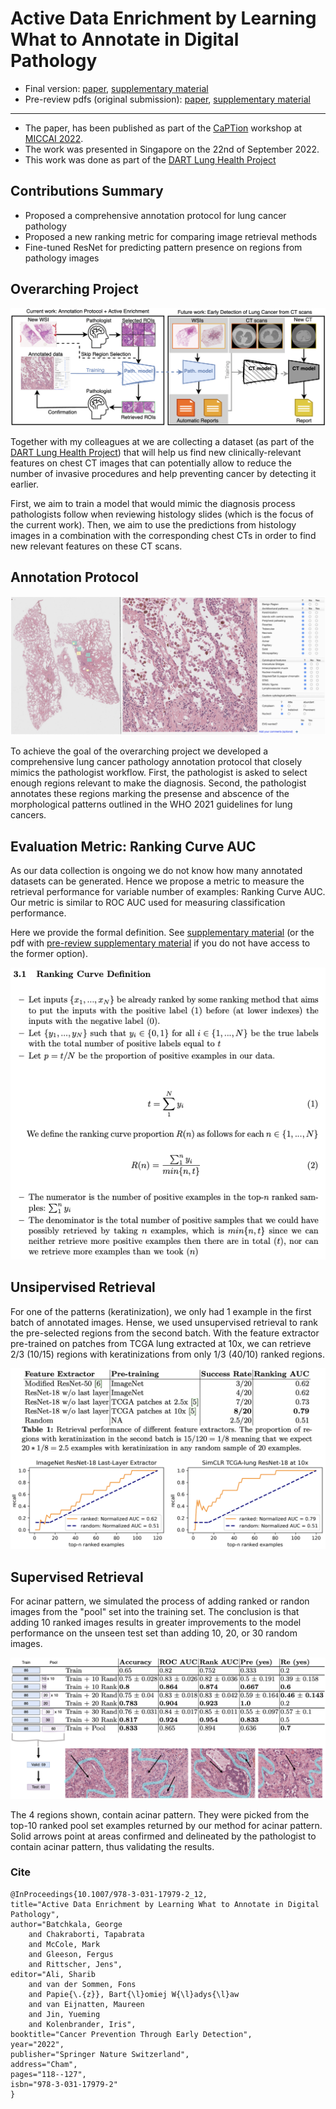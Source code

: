 # Active Data Enrichment by Learning What to Annotate in Digital Pathology

* Final version: [paper](https://link.springer.com/chapter/10.1007/978-3-031-17979-2_12), [supplementary material](https://static-content.springer.com/esm/chp%3A10.1007%2F978-3-031-17979-2_12/MediaObjects/539685_1_En_12_MOESM1_ESM.pdf)
* Pre-review pdfs (original submission): [paper](./paper-pre-review-version/paper_submission_3_2022-06-29.pdf), [supplementary material](./paper-pre-review-version/supplementary_material_submission_2022-06-29.pdf)

______

* The paper, has been published as part of the [CaPTion](https://caption-workshop.github.io/) workshop at [MICCAI 2022](https://conferences.miccai.org/2022/en/).
* The work was presented in Singapore on the 22nd of September 2022.
* This work was done as part of the [DART Lung Health Project](https://dartlunghealth.co.uk/)

## Contributions Summary

* Proposed a comprehensive annotation protocol for lung cancer pathology
* Proposed a new ranking metric for comparing image retrieval methods
* Fine-tuned ResNet for predicting pattern presence on regions from pathology images

## Overarching Project

![dart-flow](./figures/dart-flow.png)

Together with my colleagues at we are collecting a dataset
(as part of the [DART Lung Health Project](https://dartlunghealth.co.uk/)) that will
help us find new clinically-relevant features on chest CT images
that can potentially allow to reduce the number of invasive procedures
and help preventing cancer by detecting it earlier. 

First, we aim to train a model that would
mimic the diagnosis process pathologists follow when reviewing
histology slides (which is the focus of the current work).
Then, we aim to use the predictions from histology images in a
combination with the corresponding chest CTs in order to find
new relevant features on these CT scans.

## Annotation Protocol

![annotation-protocol](./figures/slide-annotation-both-stages.png)

To achieve the goal of the overarching project we developed a comprehensive
lung cancer pathology annotation protocol that closely mimics the pathologist workflow.
First, the pathologist is asked to select enough regions relevant to make the diagnosis.
Second, the pathologist annotates these regions marking the presense and abscence of the 
morphological patterns outlined in the WHO 2021 guidelines for lung cancers.

## Evaluation Metric: Ranking Curve AUC

As our data collection is ongoing we do not know how many annotated datasets can be generated. Hence we propose a metric to measure the retrieval
performance for variable number of examples: Ranking Curve AUC. Our metric is similar to ROC AUC used for measuring classification performance.

Here we provide the formal definition. See [supplementary material](https://static-content.springer.com/esm/chp%3A10.1007%2F978-3-031-17979-2_12/MediaObjects/539685_1_En_12_MOESM1_ESM.pdf) (or the pdf with [pre-review supplementary material](./paper-pre-review-version/supplementary_material_submission_2022-06-29.pdf) if you do not have access to the former option).

![ranking-curve-definition](./figures/ranking-curve-definition.png)


## Unsipervised Retrieval

For one of the patterns (keratinization), we only had 1 example in the first batch of annotated images. Hense, we used unsupervised retrieval to rank the pre-selected regions from the second batch. With the feature extractor pre-trained on patches from TCGA lung extracted at 10x, we can retrieve 2/3 (10/15) regions with keratinizations from only 1/3 (40/10) ranked regions.

![unsupervised-retrieval](./figures/unsupervised-retrieval.png)


## Supervised Retrieval

For acinar pattern, we simulated the process of adding ranked or randon images from the "pool" set into the training set. The conclusion is that adding 10 ranked images results in greater improvements to the model performance on the unseen test set than adding 10, 20, or 30 random images.

![supervised-retrieval](./figures/supervised-retrieval.png)

The 4 regions shown, contain acinar pattern. They were picked from the top-10 ranked pool set examples returned by our method for acinar pattern. Solid arrows point at areas confirmed and delineated by the pathologist to contain acinar pattern, thus validating the results.

### Cite

```
@InProceedings{10.1007/978-3-031-17979-2_12,
title="Active Data Enrichment by Learning What to Annotate in Digital Pathology",
author="Batchkala, George
    and Chakraborti, Tapabrata
    and McCole, Mark
    and Gleeson, Fergus
    and Rittscher, Jens",
editor="Ali, Sharib
    and van der Sommen, Fons
    and Papie{\.{z}}, Bart{\l}omiej W{\l}adys{\l}aw
    and van Eijnatten, Maureen
    and Jin, Yueming
    and Kolenbrander, Iris",
booktitle="Cancer Prevention Through Early Detection",
year="2022",
publisher="Springer Nature Switzerland",
address="Cham",
pages="118--127",
isbn="978-3-031-17979-2"
}
```